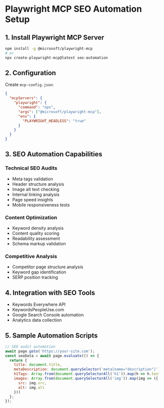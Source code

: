 # Playwright MCP SEO Automation Setup

## 1. Install Playwright MCP Server

```bash
npm install -g @microsoft/playwright-mcp
# or
npx create-playwright-mcp@latest seo-automation
```

## 2. Configuration

Create `mcp-config.json`:
```json
{
  "mcpServers": {
    "playwright": {
      "command": "npx",
      "args": ["@microsoft/playwright-mcp"],
      "env": {
        "PLAYWRIGHT_HEADLESS": "true"
      }
    }
  }
}
```

## 3. SEO Automation Capabilities

### Technical SEO Audits
- Meta tags validation
- Header structure analysis
- Image alt text checking
- Internal linking analysis
- Page speed insights
- Mobile responsiveness tests

### Content Optimization
- Keyword density analysis
- Content quality scoring
- Readability assessment
- Schema markup validation

### Competitive Analysis
- Competitor page structure analysis
- Keyword gap identification
- SERP position tracking

## 4. Integration with SEO Tools

- Keywords Everywhere API
- KeywordsPeopleUse.com
- Google Search Console automation
- Analytics data collection

## 5. Sample Automation Scripts

```javascript
// SEO audit automation
await page.goto('https://your-site.com');
const seoData = await page.evaluate(() => {
  return {
    title: document.title,
    metaDescription: document.querySelector('meta[name="description"]')?.content,
    h1Tags: Array.from(document.querySelectorAll('h1')).map(h => h.textContent),
    images: Array.from(document.querySelectorAll('img')).map(img => ({
      src: img.src,
      alt: img.alt
    }))
  };
});
```